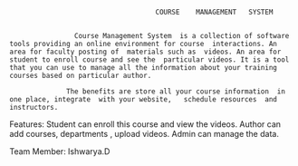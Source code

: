                                         COURSE    MANAGEMENT   SYSTEM

                                     
                    Course Management System  is a collection of software tools providing an online environment for course  interactions. An area for faculty posting of  materials such as  videos. An area for student to enroll course and see the  particular videos. It is a tool that you can use to manage all the information about your training courses based on particular author.
 
                  The benefits are store all your course information  in one place, integrate  with your website,   schedule resources  and instructors.

                    
 Features:
                   Student can enroll  this course  and view the videos.
                  Author can add courses, departments ,  upload  videos.
                  Admin can manage the data.

Team Member:
                    Ishwarya.D
